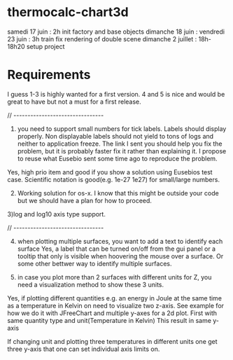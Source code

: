 # thermocalc-chart3d


samedi 17 juin     : 2h init factory and base objects
dimanche 18 juin   :
vendredi 23 juin   : 3h train fix rendering of double scene
dimanche 2 juillet : 18h-18h20 setup project

# Requirements

I guess 1-3 is highly wanted for a first version. 4 and 5 is nice and would be great to have but not a must for a first release.

// --------------------------------

1) you need to support small numbers for tick labels. Labels should display properly. Non displayable labels should not yield to tons of logs and neither to application freeze. The link I sent you should help you fix the problem, but it is probably faster fix it rather than explaining it. I propose to reuse what Eusebio sent some time ago to reproduce the problem.

Yes, high prio item and good if you show a solution using Eusebios test case. Scientific notation is good(e.g. 1e-27  1e27) for small/large numbers.

2) Working solution for os-x. I know that this might be outside your code but we should have a plan for how to proceed.

3)log and log10 axis type  support.

// --------------------------------

4) when plotting multiple surfaces, you want to add a text to identify each surface
Yes, a label that can be turned on/off from the gui panel or a tooltip that only is visible when hoovering the mouse over a surface. Or some other bettwer way to identify multiple surfaces.

5) in case you plot more than 2 surfaces with different units for Z, you need a visualization method to show these 3 units.

Yes, if plotting different quantities e.g. an energy in Joule at the same time as a temperature in Kelvin on need to visualize two z-axis. See example for how we do it with JFreeChart and multiple y-axes for a 2d plot. First with same quantity type and unit(Temperature in Kelvin) This result in same y-axis

If changing unit and plotting three temperatures in different units one get three y-axis that one can set individual axis limits on.

